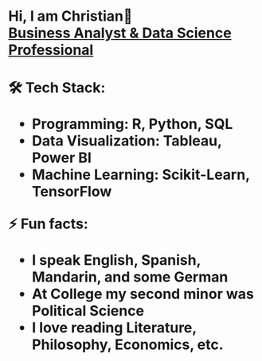 <h1>Hi, I am Christian👋<br/><a href="https://www.linkedin.com/in/christianlg/"> Business Analyst & Data Science Professional </a> <h1>

🛠️ **Tech Stack:**  
- Programming: R, Python, SQL  
- Data Visualization: Tableau, Power BI  
- Machine Learning: Scikit-Learn, TensorFlow  


⚡ **Fun facts:**
- I speak English, Spanish, Mandarin, and some German
- At College my second minor was Political Science
- I love reading Literature, Philosophy, Economics, etc.

<!--
**ChristianLG2/ChristianLG2** is a ✨ _special_ ✨ repository because its `README.md` (this file) appears on your GitHub profile.

Here are some ideas to get you started:

- 🔭 I’m currently working on ...
- 🌱 I’m currently learning ...
- 👯 I’m looking to collaborate on ...
- 🤔 I’m looking for help with ...
- 💬 Ask me about ...
- 📫 How to reach me: ...
- 😄 Pronouns: ...
- ⚡ Fun fact: ...
-->
